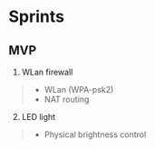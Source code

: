 # Sprints
## MVP
1. WLan firewall
> - WLan (WPA-psk2)
> - NAT routing

2. LED light
> - Physical brightness control
